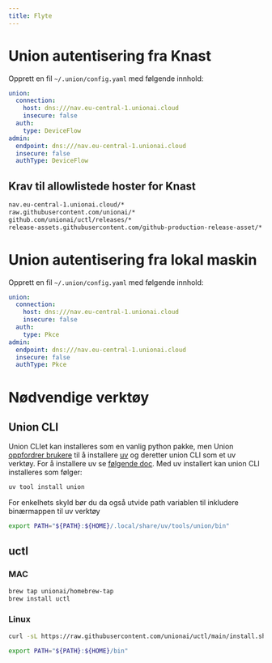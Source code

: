 ```yaml
---
title: Flyte
---
```


# Union autentisering fra Knast

Opprett en fil `~/.union/config.yaml` med følgende innhold:

```yaml
union:
  connection:
    host: dns:///nav.eu-central-1.unionai.cloud
    insecure: false
  auth:
    type: DeviceFlow
admin:
  endpoint: dns:///nav.eu-central-1.unionai.cloud
  insecure: false
  authType: DeviceFlow
```


## Krav til allowlistede hoster for Knast

```bash
nav.eu-central-1.unionai.cloud/*
raw.githubusercontent.com/unionai/*
github.com/unionai/uctl/releases/*
release-assets.githubusercontent.com/github-production-release-asset/*
```

# Union autentisering fra lokal maskin
Opprett en fil `~/.union/config.yaml` med følgende innhold:

```yaml
union:
  connection:
    host: dns:///nav.eu-central-1.unionai.cloud
    insecure: false
  auth:
    type: Pkce
admin:
  endpoint: dns:///nav.eu-central-1.unionai.cloud
  insecure: false
  authType: Pkce
```

# Nødvendige verktøy

## Union CLI
Union CLIet kan installeres som en vanlig python pakke, men Union [oppfordrer brukere](https://www.union.ai/docs/v1/byoc/user-guide/getting-started/local-setup/) til å installere [uv](https://docs.astral.sh/uv/) og deretter union CLI som et uv verktøy. For å installere uv se [følgende doc](https://docs.astral.sh/uv/). Med uv installert kan union CLI installeres som følger:

```bash
uv tool install union
```

For enkelhets skyld bør du da også utvide path variablen til inkludere binærmappen til uv verktøy

```bash
export PATH="${PATH}:${HOME}/.local/share/uv/tools/union/bin"
```

## uctl

### MAC

```bash
brew tap unionai/homebrew-tap
brew install uctl
```

### Linux

```bash
curl -sL https://raw.githubusercontent.com/unionai/uctl/main/install.sh | bash
```

```bash
export PATH="${PATH}:${HOME}/bin"
```
